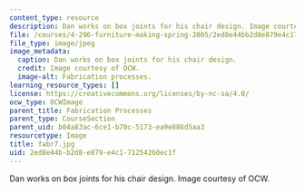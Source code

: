 ```yaml
---
content_type: resource
description: Dan works on box joints for his chair design. Image courtesy of OCW.
file: /courses/4-296-furniture-making-spring-2005/2ed8e44bb2d8e879e4c171254260ec1f_fabr7.jpg
file_type: image/jpeg
image_metadata:
  caption: Dan works on box joints for his chair design.
  credit: Image courtesy of OCW.
  image-alt: Fabrication processes.
learning_resource_types: []
license: https://creativecommons.org/licenses/by-nc-sa/4.0/
ocw_type: OCWImage
parent_title: Fabrication Processes
parent_type: CourseSection
parent_uid: b04a83ac-6ce1-b70c-5173-ea9e886d5aa3
resourcetype: Image
title: fabr7.jpg
uid: 2ed8e44b-b2d8-e879-e4c1-71254260ec1f
---
```

Dan works on box joints for his chair design. Image courtesy of OCW.